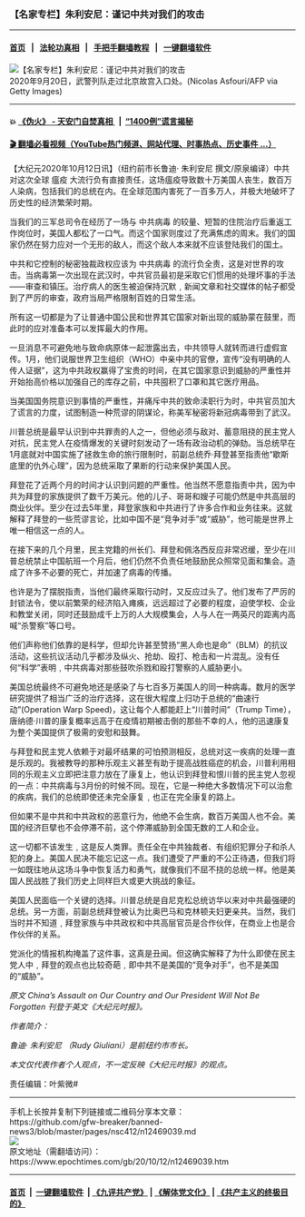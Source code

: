 ### 【名家专栏】朱利安尼：谨记中共对我们的攻击
------------------------

#### [首页](https://github.com/gfw-breaker/banned-news3/blob/master/README.md) &nbsp;&nbsp;|&nbsp;&nbsp; [法轮功真相](https://github.com/begood0513/basic/blob/master/README.md)  &nbsp;&nbsp;|&nbsp;&nbsp; [手把手翻墙教程](https://github.com/gfw-breaker/guides/wiki)  &nbsp;&nbsp;|&nbsp;&nbsp; [一键翻墙软件](https://github.com/gfw-breaker/nogfw/blob/master/README.md)  



<div><img alt="【名家专栏】朱利安尼：谨记中共对我们的攻击" class="attachment-djy_600_400 size-djy_600_400 wp-post-image" src="https://i.epochtimes.com/assets/uploads/2020/10/GettyImages-1228611992-600x400.jpg"/>
<div class="caption">
 2020年9月20日，武警列队走过北京故宫入口处。(Nicolas Asfouri/AFP via Getty Images)
</div></div><hr/>

#### 💥 [《伪火》 - 天安门自焚真相 ](http://158.247.195.190:10000/videos/blog/weihuo.html)&nbsp; |&nbsp; [“1400例”谎言揭秘  ](http://158.247.195.190:10000/videos/blog/jiexi1400.html)

#### [ 🎬  翻墙必看视频（YouTube热门频道、网站代理、时事热点、历史事件 ...）](https://github.com/gfw-breaker/links/blob/master/banned.md)

<div><p>
 【大纪元2020年10月12日讯】（纽约前市长鲁迪‧
 <ok href="https://www.epochtimes.com/gb/tag/%E6%9C%B1%E5%88%A9%E5%AE%89%E5%B0%BC.html">
  朱利安尼
 </ok>
 撰文/原泉编译）中共对这次全球
 <ok href="https://www.epochtimes.com/gb/tag/%E7%98%9F%E7%96%AB.html">
  瘟疫
 </ok>
 大流行负有直接责任，这场瘟疫导致数十万美国人丧生，数百万人染病，包括我们的总统在内。在全球范围内害死了一百多万人，并极大地破坏了历史性的经济繁荣时期。
</p>
<p>
 当我们的三军总司令在经历了一场与
 <ok href="https://www.epochtimes.com/gb/tag/%E4%B8%AD%E5%85%B1%E7%97%85%E6%AF%92.html">
  中共病毒
 </ok>
 的较量、短暂的住院治疗后重返工作岗位时，美国人都松了一口气。而这个国家则度过了充满焦虑的周末。我们的国家仍然在努力应对一个无形的敌人，而这个敌人本来就不应该登陆我们的国土。
</p>
<p>
 中共和它控制的秘密独裁政权应该为
 <ok href="https://www.epochtimes.com/gb/tag/%E4%B8%AD%E5%85%B1%E7%97%85%E6%AF%92.html">
  中共病毒
 </ok>
 的流行负全责，这是对世界的攻击。当病毒第一次出现在武汉时，中共官员最初是采取它们惯用的处理坏事的手法——审查和镇压。治疗病人的医生被迫保持沉默﹐新闻文章和社交媒体的帖子都受到了严厉的审查，政府当局严格限制百姓的日常生活。
</p>
<p>
 所有这一切都是为了让普通中国公民和世界其它国家对新出现的威胁蒙在鼓里，而此时的应对准备本可以发挥最大的作用。
</p>
<p>
 一旦消息不可避免地与致命病原体一起泄露出去，中共领导人就转而进行虚假宣传。1月，他们说服世界卫生组织（WHO）中亲中共的官僚，宣传“没有明确的人传人证据”，这为中共政权赢得了宝贵的时间，在其它国家意识到威胁的严重性并开始抬高价格以加强自己的库存之前，中共囤积了口罩和其它医疗用品。
</p>
<p>
 当美国国务院意识到事情的严重性，并痛斥中共的致命渎职行为时，中共官员加大了谎言的力度，试图制造一种荒谬的阴谋论，称美军秘密将新冠病毒带到了武汉。
</p>
<p>
 川普总统是最早认识到中共罪责的人之一，但他必须与敌对、蓄意阻挠的民主党人对抗，民主党人在疫情爆发的关键时刻发动了一场有政治动机的弹劾。当总统早在1月底就对中国实施了拯救生命的旅行限制时，前副总统乔‧拜登甚至指责他“歇斯底里的仇外心理”，因为总统采取了果断的行动来保护美国人民。
</p>
<p>
 拜登花了近两个月的时间才认识到问题的严重性。他当然不愿意指责中共，因为中共为拜登的家族提供了数千万美元。他的儿子、哥哥和嫂子可能仍然是中共高层的商业伙伴。至少在过去5年里，拜登家族和中共进行了许多合作和业务往来。这就解释了拜登的一些荒谬言论，比如中国不是“竞争对手”或“威胁”，他可能是世界上唯一相信这一点的人。
</p>
<p>
 在接下来的几个月里，民主党籍的州长们、拜登和佩洛西反应非常迟缓，至少在川普总统禁止中国航班一个月后，他们仍然不负责任地鼓励民众照常见面和集会。造成了许多不必要的死亡，并加速了病毒的传播。
</p>
<p>
 也许是为了摆脱指责，当他们最终采取行动时，又反应过头了。他们发布了严厉的封锁法令，使以前繁荣的经济陷入瘫痪，远远超过了必要的程度，迫使学校、企业和教堂关闭，同时还鼓励成千上万的人大规模集会，人与人在一两英尺的距离内高喊“杀警察”等口号。
</p>
<p>
 他们声称他们依靠的是科学，但却允许甚至赞扬“黑人命也是命”（BLM）的抗议活动，这些抗议活动几乎都涉及纵火、抢劫、殴打、枪击和一片混乱。没有任何“科学”表明﹐中共病毒对那些鼓吹杀戮和殴打警察的人威胁更小。
</p>
<p>
 美国总统最终不可避免地还是感染了与七百多万美国人的同一种病毒。数月的医学研究提供了相当广泛的治疗选择，这在很大程度上归功于总统的“曲速行动”(Operation Warp Speed)，这让每个人都能赶上“川普时间”（Trump Time），唐纳德‧川普的康复概率远高于在疫情初期被击倒的那些不幸的人，他的迅速康复为整个美国提供了极需的安慰和鼓舞。
</p>
<p>
 与拜登和民主党人依赖于对最坏结果的可怕预测相反，总统对这一疾病的处理一直是乐观的。我被教导的那种乐观主义甚至有助于提高战胜癌症的机会，川普利用相同的乐观主义立即把注意力放在了康复上，他认识到拜登和恨川普的民主党人忽视的一点：中共病毒与3月份的时候不同。现在，它是一种绝大多数情况下可以治愈的疾病，我们的总统即使还未完全康复﹐也正在完全康复的路上。
</p>
<p>
 但如果不是中共和中共政权的恶意行为，他绝不会生病，数百万美国人也不会。美国的经济巨擘也不会停滞不前，这个停滞威胁到全国无数的工人和企业。
</p>
<p>
 这一切都不该发生﹐这是反人类罪。责任全在中共独裁者、有组织犯罪分子和杀人犯的身上。美国人民决不能忘记这一点。我们遭受了严重的不公正待遇，但我们将一如既往地从这场斗争中恢复活力和勇气，就像我们不屈不挠的总统一样。他是美国人民战胜了我们历史上同样巨大或更大挑战的象征。
</p>
<p>
 美国人民面临一个关键的选择。川普总统是自尼克松总统访华以来对中共最强硬的总统。另一方面，前副总统拜登被认为比奥巴马和克林顿夫妇更亲共。当然，我们当时并不知道﹐拜登家族与中共政权和中共高层官员是合作伙伴，在商业上也是合作伙伴的关系。
</p>
<p>
 党派化的情报机构掩盖了这件事，这真是丑闻。但这确实解释了为什么即使在民主党人中﹐拜登的观点也比较奇葩﹐即中共不是美国的“竞争对手”，也不是美国的“威胁”。
</p>
<p>
 <em>
  原文
  <ok href="https://www.theepochtimes.com/chinas-assault-on-our-country-and-our-president-will-not-be-forgotten_3531597.html">
   China’s Assault on Our Country and Our President Will Not Be Forgotten
  </ok>
  刊登于英文《大纪元时报》。
 </em>
</p>
<p>
 <em>
  作者简介：
 </em>
</p>
<p>
 <em>
  鲁迪‧
  <ok href="https://www.epochtimes.com/gb/tag/%E6%9C%B1%E5%88%A9%E5%AE%89%E5%B0%BC.html">
   朱利安尼
  </ok>
  （Rudy Giuliani）是前纽约市市长。
 </em>
</p>
<p>
 <em>
  本文仅代表作者个人观点，不一定反映《大纪元时报》的观点。
 </em>
</p>
<p>
 责任编辑：叶紫微#
</p>
</div>
<hr/>
手机上长按并复制下列链接或二维码分享本文章：<br/>
https://github.com/gfw-breaker/banned-news3/blob/master/pages/nsc412/n12469039.md <br/>
<a href='https://github.com/gfw-breaker/banned-news3/blob/master/pages/nsc412/n12469039.md'><img src='https://github.com/gfw-breaker/banned-news3/blob/master/pages/nsc412/n12469039.md.png'/></a> <br/>
原文地址（需翻墙访问）：https://www.epochtimes.com/gb/20/10/12/n12469039.htm


------------------------
#### [首页](https://github.com/gfw-breaker/banned-news3/blob/master/README.md) &nbsp;|&nbsp; [一键翻墙软件](https://github.com/gfw-breaker/nogfw/blob/master/README.md) &nbsp;| [《九评共产党》](https://github.com/gfw-breaker/9ping.md/blob/master/README.md#九评之一评共产党是什么) | [《解体党文化》](https://github.com/gfw-breaker/jtdwh.md/blob/master/README.md) | [《共产主义的终极目的》](https://github.com/gfw-breaker/gczydzjmd.md/blob/master/README.md)


<img src='http://gfw-breaker.win/banned-news3/pages/nsc412/n12469039.md' width='0px' height='0px'/>